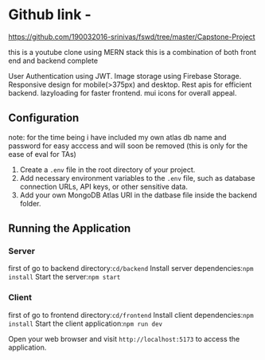 # Github link -

https://github.com/190032016-srinivas/fswd/tree/master/Capstone-Project

this is a youtube clone using MERN stack
this is a combination of both front end and backend complete

User Authentication using JWT.
Image storage using Firebase Storage.
Responsive design for mobile(>375px) and desktop.
Rest apis for efficient backend.
lazyloading for faster frontend.
mui icons for overall appeal.

## Configuration

note: for the time being i have included my own atlas db name and password for easy acccess
and will soon be removed (this is only for the ease of eval for TAs)

1. Create a `.env` file in the root directory of your project.
2. Add necessary environment variables to the `.env` file, such as database connection URLs, API keys, or other sensitive data.
3. Add your own MongoDB Atlas URI in the datbase file inside the backend folder.

## Running the Application

### Server

first of go to backend directory:`cd/backend`
Install server dependencies:`npm install`
Start the server:`npm start`

### Client

first of go to frontend directory:`cd/frontend`
Install client dependencies:`npm install`
Start the client application:`npm run dev`

Open your web browser and visit `http://localhost:5173` to access the application.
